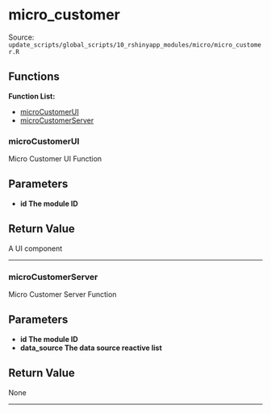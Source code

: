 # micro_customer

Source: `update_scripts/global_scripts/10_rshinyapp_modules/micro/micro_customer.R`

## Functions

**Function List:**
- [microCustomerUI](#microcustomerui)
- [microCustomerServer](#microcustomerserver)

### microCustomerUI

Micro Customer UI Function


## Parameters

- **id The module ID**


## Return Value

A UI component


---


### microCustomerServer

Micro Customer Server Function


## Parameters

- **id The module ID**
- **data_source The data source reactive list**


## Return Value

None


---

